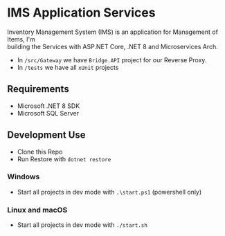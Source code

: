# IMS Application Services

Inventory Management System (IMS) is an application for Management of Items, I'm <br/>
building the Services with ASP.NET Core, .NET 8 and Microservices Arch.
- In `/src/Gateway` we have `Bridge.API` project for our Reverse Proxy.
- In `/tests` we have all `xUnit` projects

## Requirements

- Microsoft .NET 8 SDK
- Microsoft SQL Server

## Development Use

- Clone this Repo
- Run Restore with `dotnet restore`

### Windows
- Start all projects in dev mode with `.\start.ps1` (powershell only)

### Linux and macOS
- Start all projects in dev mode with `./start.sh` 
